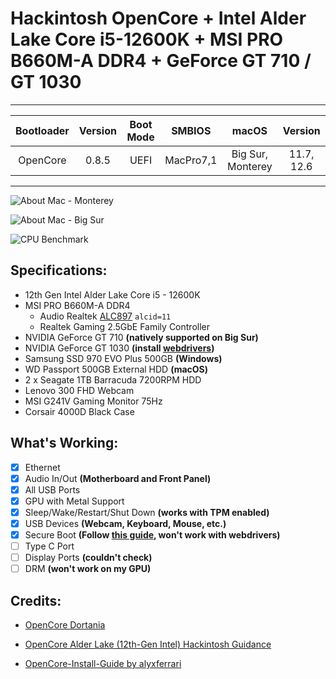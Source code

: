 # Hackintosh OpenCore + Intel Alder Lake Core i5-12600K + MSI PRO B660M-A DDR4 + GeForce GT 710 / GT 1030

---

| Bootloader | Version | Boot Mode |  SMBIOS   |       macOS       |  Version   |
| :--------: | :-----: | :-------: | :-------: | :---------------: | :--------: |
|  OpenCore  |  0.8.5  |   UEFI    | MacPro7,1 | Big Sur, Monterey | 11.7, 12.6 |

---

![About Mac - Monterey](https://user-images.githubusercontent.com/33605526/196194312-2933f0f1-bb36-486e-8d46-c8d5a5c61a7c.png)

![About Mac - Big Sur](https://user-images.githubusercontent.com/33605526/196044494-014608e1-1bc7-4066-83ef-147f4f136819.png)

![CPU Benchmark](https://user-images.githubusercontent.com/33605526/196029372-58923acb-a3c3-42b9-ba35-1c1c60ee9568.png)

## Specifications:

- 12th Gen Intel Alder Lake Core i5 - 12600K
- MSI PRO B660M-A DDR4
  - Audio Realtek [ALC897](https://github.com/acidanthera/AppleALC/wiki/Supported-codecs) `alcid=11`
  - Realtek Gaming 2.5GbE Family Controller
- NVIDIA GeForce GT 710 **(natively supported on Big Sur)**
- NVIDIA GeForce GT 1030 **(install [webdrivers](https://elitemacx86.com/threads/how-to-enable-nvidia-webdrivers-on-macos-big-sur-and-monterey.926/))**
- Samsung SSD 970 EVO Plus 500GB **(Windows)**
- WD Passport 500GB External HDD **(macOS)**
- 2 x Seagate 1TB Barracuda 7200RPM HDD
- Lenovo 300 FHD Webcam
- MSI G241V Gaming Monitor 75Hz
- Corsair 4000D Black Case

## What's Working:

- [x] Ethernet
- [x] Audio In/Out **(Motherboard and Front Panel)**
- [x] All USB Ports
- [x] GPU with Metal Support
- [x] Sleep/Wake/Restart/Shut Down **(works with TPM enabled)**
- [x] USB Devices **(Webcam, Keyboard, Mouse, etc.)**
- [x] Secure Boot **(Follow [this guide](https://github.com/perez987/OpenCore-and-UEFI-Secure-Boot), won't work with webdrivers)**
- [ ] Type C Port
- [ ] Display Ports **(couldn't check)**
- [ ] DRM **(won't work on my GPU)**

## Credits:

- [OpenCore Dortania](https://dortania.github.io/OpenCore-Install-Guide/)

- [OpenCore Alder Lake (12th-Gen Intel) Hackintosh Guidance](https://www.reddit.com/r/hackintosh/comments/sp1zgv/opencore_alder_lake_12thgen_intel_hackintosh/)

- [OpenCore-Install-Guide by alyxferrari](https://github.com/alyxferrari/OpenCore-Install-Guide/blob/alderlake/config.plist/alder-lake.md)
